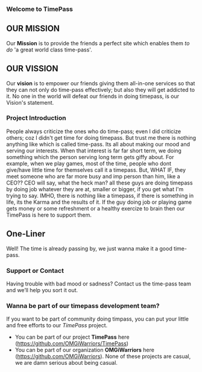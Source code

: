 ### Welcome to TimePass

## OUR MISSION

Our **Mission** is to provide the friends a perfect site which enables them *to do* 'a great world class time-pass'.

## OUR VISSION

Our **vision** is to empower our friends giving them all-in-one services so that they can not only do time-pass effectively;
but also they will get addicted to it. No one in the world will defeat our friends in doing timepass, is our Vision's statement.

### Project Introduction

People always criticize the ones who do time-pass; even I did criticize others; coz I didn't get time for doing timepass.
But trust me there is nothing anything like which is called time-pass. Its all about making our mood and serving our interests.
When that interest is far far short term, we doing something which the person serving long term gets giffy about. For example, when we play games, most of the time, people who dont give/have little time for themselves call it a timepass. But, WHAT IF, they meet someone who are far more busy and imp person than him, like a CEO?? CEO will say, what the heck man? all these guys are doing timepass by doing job whatever they are at, smaller or bigger, if you get what I'm trying to say. IMHO, there is nothing like a timepass, if there is something in life, its the Karma and the results of it. If the guy doing job or playing game gets money or some refreshment or a healthy exercize to brain then our TimePass is here to support them.

## One-Liner

Well! The time is already passing by, we just wanna make it a good time-pass.

### Support or Contact

Having trouble with bad mood or sadness? Contact us the time-pass team and we’ll help you sort it out.

### Wanna be part of our timepass development team?

If you want to be part of community doing timpass, you can put your little and free efforts to our _TimePass_ project.
 - You can be part of our project **TimePass** here (https://github.com/OMGiWarriors/TimePass)
 - You can be part of our organization **OMGiWarriors** here (https://github.com/OMGiWarriors).
None of these projects are casual, we are damn serious about being casual.
